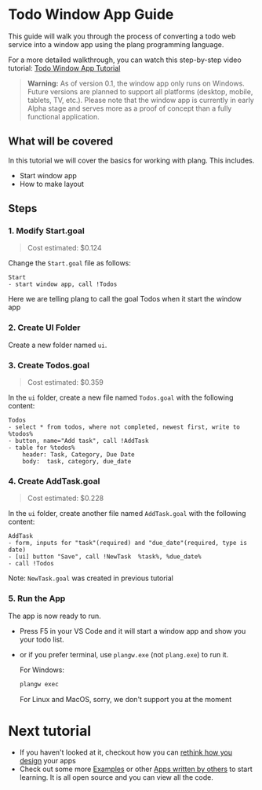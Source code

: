 # Todo Window App Guide

This guide will walk you through the process of converting a todo web service into a window app using the plang programming language. 

For a more detailed walkthrough, you can watch this step-by-step video tutorial: [Todo Window App Tutorial](https://www.youtube.com/watch?v=abew4btk34)

> **Warning:** As of version 0.1, the window app only runs on Windows. Future versions are planned to support all platforms (desktop, mobile, tablets, TV, etc.). Please note that the window app is currently in early Alpha stage and serves more as a proof of concept than a fully functional application.

## What will be covered
In this tutorial we will cover the basics for working with plang. This includes.

- Start window app
- How to make layout

## Steps

### 1. Modify Start.goal

> Cost estimated: $0.124

Change the `Start.goal` file as follows:

```plang
Start
- start window app, call !Todos
```
Here we are telling plang to call the goal Todos when it start the window app

### 2. Create UI Folder

Create a new folder named `ui`.

### 3. Create Todos.goal

> Cost estimated: $0.359

In the `ui` folder, create a new file named `Todos.goal` with the following content:

```plang
Todos
- select * from todos, where not completed, newest first, write to %todos%
- button, name="Add task", call !AddTask
- table for %todos%
    header: Task, Category, Due Date
    body:  task, category, due_date
```

### 4. Create AddTask.goal

> Cost estimated: $0.228

In the `ui` folder, create another file named `AddTask.goal` with the following content:

```plang
AddTask
- form, inputs for "task"(required) and "due_date"(required, type is date)
- [ui] button "Save", call !NewTask  %task%, %due_date%
- call !Todos
```
Note: `NewTask.goal` was created in previous tutorial
### 5. Run the App

The app is now ready to run. 

- Press F5 in your VS Code and it will start a window app and show you your todo list.
- or if you prefer terminal, use `plangw.exe` (not `plang.exe`) to run it. 

    For Windows:

    ```bash
    plangw exec
    ```

    For Linux and MacOS, sorry, we don't support you at the moment

# Next tutorial
- If you haven't looked at it, checkout how you can [rethink how you design](./todo_new_approch.md) your apps
- Check out some more [Examples](https://github.com/PLangHQ/plang/tree/main/Tests) or other [Apps written by others](https://github.com/PLangHQ/apps) to start learning. It is all open source and you can view all the code.
